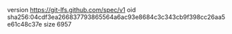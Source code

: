 version https://git-lfs.github.com/spec/v1
oid sha256:04cdf3ea266837793865564a6ac93e8684c3c343cb9f398cc26aa5e61c48c37e
size 6957
